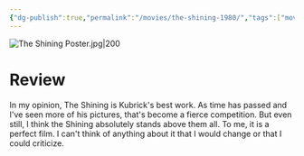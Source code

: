 ```yaml
---
{"dg-publish":true,"permalink":"/movies/the-shining-1980/","tags":["movies"],"created":"2024-06-21","updated":"2025-01-14"}
---
```



![The Shining Poster.jpg|200](/img/user/Attachments/The%20Shining%20Poster.jpg)

# Review

In my opinion, The Shining is Kubrick's best work. As time has passed and I've seen more of his pictures, that's become a fierce competition. But even still, I think the Shining absolutely stands above them all. To me, it is a perfect film. I can't think of anything about it that I would change or that I could criticize.
